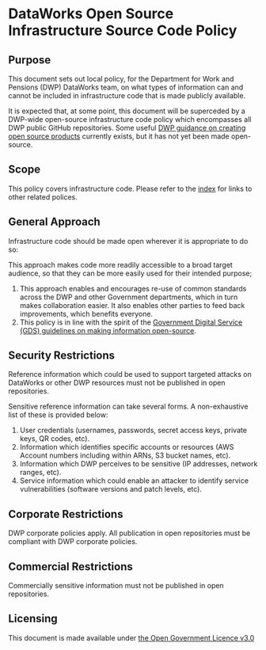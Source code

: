 # DataWorks Open Source Infrastructure Source Code Policy

## Purpose

This document sets out local policy, for the Department for Work and Pensions (DWP) DataWorks team, on what types of information can and cannot be included in infrastructure code that is made publicly available.

It is expected that, at some point, this document will be superceded by a DWP-wide open-source infrastructure code policy which encompasses all DWP public GitHub repositories. Some useful [DWP guidance on creating open source products](https://confluence.service.dwpcloud.uk/pages/viewpage.action?title=Guidance+on+creating+open+source+products&spaceKey=EN) currently exists, but it has not yet been made open-source.

## Scope

This policy covers infrastructure code. Please refer to the [index](README.md#index) for links to other related polices.

## General Approach

Infrastructure code should be made open wherever it is appropriate to do so:

This approach makes code more readily accessible to a broad target audience, so that they can be more easily used for their intended purpose;
1. This approach enables and encourages re-use of common standards across the DWP and other Government departments, which in turn makes collaboration easier. It also enables other parties to feed back improvements, which benefits everyone.
1. This policy is in line with the spirit of the  [Government Digital Service (GDS) guidelines on making information open-source](https://gds-operations.github.io/guidelines/).

## Security Restrictions

Reference information which could be used to support targeted attacks on DataWorks or other DWP resources must not be published in open repositories.

Sensitive reference information can take several forms. A non-exhaustive list of these is provided below:

1. User credentials (usernames, passwords, secret access keys, private keys, QR codes, etc).
1. Information which identifies specific accounts or resources (AWS Account numbers including within ARNs, S3 bucket names, etc).
1. Information which DWP perceives to be sensitive (IP addresses, network ranges, etc).
1. Service information which could enable an attacker to identify service vulnerabilities (software versions and patch levels, etc).


## Corporate Restrictions

DWP corporate policies apply. All publication in open repositories must be compliant with DWP corporate policies.


## Commercial Restrictions

Commercially sensitive information must not be published in open repositories.


## Licensing
This document is made available under [the Open Government Licence v3.0](https://www.nationalarchives.gov.uk/doc/open-government-licence/version/3/)
